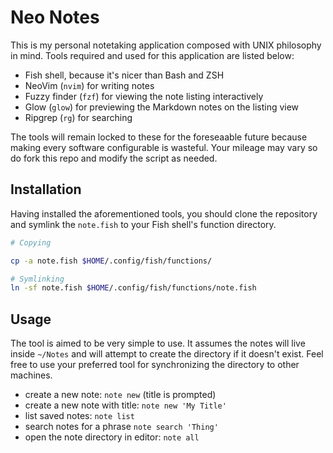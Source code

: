 # Neo Notes

This is my personal notetaking application composed with UNIX philosophy in mind. Tools required and used for this application are listed below:

- Fish shell, because it's nicer than Bash and ZSH
- NeoVim (`nvim`) for writing notes
- Fuzzy finder (`fzf`) for viewing the note listing interactively
- Glow (`glow`) for previewing the Markdown notes on the listing view
- Ripgrep (`rg`) for searching

The tools will remain locked to these for the foreseaable future because making every software configurable is wasteful. Your mileage may vary so do fork this repo and modify the script as needed.

## Installation

Having installed the aforementioned tools, you should clone the repository and symlink the `note.fish` to your Fish shell's function directory.

```bash
# Copying

cp -a note.fish $HOME/.config/fish/functions/

# Symlinking
ln -sf note.fish $HOME/.config/fish/functions/note.fish
```

## Usage

The tool is aimed to be very simple to use. It assumes the notes will live inside `~/Notes` and will attempt to create the directory if it doesn't exist. Feel free to use your preferred tool for synchronizing the directory to other machines.

- create a new note: `note new` (title is prompted)
- create a new note with title: `note new 'My Title'`
- list saved notes: `note list`
- search notes for a phrase `note search 'Thing'`
- open the note directory in editor: `note all`

